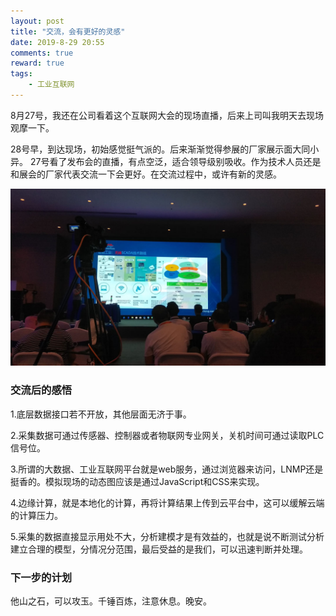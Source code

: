 ```yaml
---
layout: post
title: "交流，会有更好的灵感"
date: 2019-8-29 20:55
comments: true
reward: true
tags: 
	- 工业互联网 
---
```

8月27号，我还在公司看着这个互联网大会的现场直播，后来上司叫我明天去现场观摩一下。
<!-- more -->
28号早，到达现场，初始感觉挺气派的。后来渐渐觉得参展的厂家展示面大同小异。
27号看了发布会的直播，有点空泛，适合领导级别吸收。作为技术人员还是和展会的厂家代表交流一下会更好。在交流过程中，或许有新的灵感。

![G2产品发布会](/assets/blogImg/g2.jpg)

### 交流后的感悟

1.底层数据接口若不开放，其他层面无济于事。

2.采集数据可通过传感器、控制器或者物联网专业网关，关机时间可通过读取PLC信号位。

3.所谓的大数据、工业互联网平台就是web服务，通过浏览器来访问，LNMP还是挺香的。模拟现场的动态图应该是通过JavaScript和CSS来实现。

4.边缘计算，就是本地化的计算，再将计算结果上传到云平台中，这可以缓解云端的计算压力。

5.采集的数据直接显示用处不大，分析建模才是有效益的，也就是说不断测试分析建立合理的模型，分情况分范围，最后受益的是我们，可以迅速判断并处理。

### 下一步的计划
他山之石，可以攻玉。千锤百炼，注意休息。晚安。
